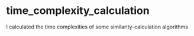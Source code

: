# time_complexity_calculation
I calculated the time complexities of some similarity-calculation algorithms
